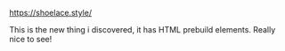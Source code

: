 https://shoelace.style/

This is the new thing i discovered, it has HTML prebuild elements. Really nice to see!
